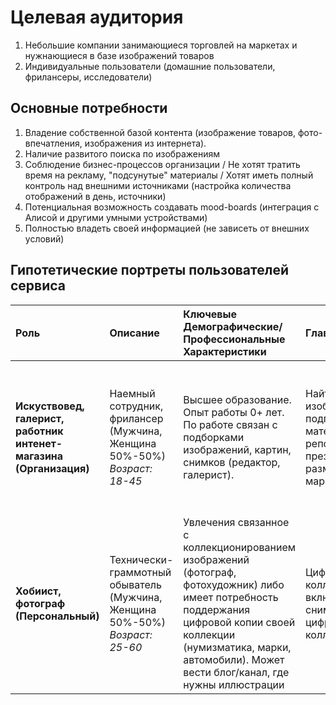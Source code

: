 # Целевая аудитория

1. Небольшие компании занимающиеся торговлей на маркетах и нужнающиеся в базе изображений товаров
2. Индивидуальные пользователи (домашние пользователи, фрилансеры, исследователи)

## Основные потребности

1. Владение собственной базой контента (изображение товаров, фото-впечатления, изображения из интернета).
2. Наличие развитого поиска по изображениям
3. Соблюдение бизнес-процессов организации / Не хотят тратить время на рекламу, "подсунутые" материалы / Хотят иметь полный контроль над внешними источниками (настройка количества отображений в день, источники)
4. Потенциальная возможность создавать mood-boards (интеграция с Алисой и другими умными устройствами)
5. Полностью владеть своей информацией (не зависеть от внешних условий)

## Гипотетические портреты пользователей сервиса
| Роль                                                   | Описание                                                                         | Ключевые Демографические/Профессиональные Характеристики                                                                                                                                                                         | Главные Цели                                                                                                      | Критичные Требования к Площадке                                                                                             |
|:-------------------------------------------------------------------|:---------------------------------------------------------------------------------|:---------------------------------------------------------------------------------------------------------------------------------------------------------------------------------------------------------------------------------|:------------------------------------------------------------------------------------------------------------------|:----------------------------------------------------------------------------------------------------------------------------|
| **Искуствовед, галерист, работник интенет-магазина (Организация)** | Наемный сотрудник, фрилансер (Мужчина, Женщина 50%-50%) <br> *Возраст: 18-45*    | Высшее образование. Опыт работы 0+ лет. По работе связан с подборками изображений, картин, снимков (редактор, галерист).                                                                                                         | Найти **конкретное** изображение при подготовке материалов для репортажа, презентации, размещения на маркетплейсе | Быстрый поиск изображений по разным критериям. Возможность скачивания и создания публично доступных ссылок на изображения. |
| **Хобиист, фотограф (Персональный)**                               | Технически-граммотный обыватель (Мужчина, Женщина 50%-50%) <br> *Возраст: 25-60* | Увлечения связанное с коллекционированием изображений (фотограф, фотохудожник) либо имеет потребность поддержания цифровой копии своей коллекции (нумизматика, марки, автомобили). Может вести блог/канал, где нужны иллюстрации | Цифровое коллекционирование, включая личные снимки либо цифровая копия коллекции                                  | Инструменты каталогизации и управления своей коллекций изображений                                                          |

[//]: # (Профиль пользователя сервиса-галереи)
[//]: # (Пол: Женский)

[//]: # (Образование: Высшее &#40;искусствовед&#41;)

[//]: # (Профессия: Менеджер по арт-проектам)

[//]: # (Местоположение: Москва, Россия)

[//]: # ()
[//]: # (Характеристики и поведение:)

[//]: # (Интересы: Анна увлекается современным искусством, фотографией, галерейными выставками и культурными событиями. Она активно следит за новыми трендами в искусстве и посещает выставки как в России, так и за границей.)

[//]: # (Технологическая грамотность: Уверенно использует смартфон и компьютер, активно интересуется приложениями для редактирования фотографий и социальными сетями, такими как Instagram.)

[//]: # (Поведение в интернете: Часто исследует новые галереи и художников в интернете, подписана на несколько художественных блогов и онлайн-журналов. Предпочитает делиться своим мнением о выставках и художниках в соцсетях.)

[//]: # (Потребности и цели:)

[//]: # (Поиск вдохновения: Анна использует галерею для поиска нового вдохновения и идей для своих проектов. Ей важно, чтобы платформа предлагала разнообразные и актуальные работы художников.)

[//]: # (Возможности для сетевого взаимодействия: Она ищет платформы, которые позволяют общаться с другими художниками и представителями арт-сообщества, обмениваться опытом и получать обратную связь.)

[//]: # (Опция продажи работ: Как начинающий куратор, Анна стремится продвигать работы новых талантливых художников и рассматривает возможность продажи работ через галерею.)

[//]: # (Опыт использования сервиса:)

[//]: # (Интуитивный интерфейс: Анна ожидает, что сервис будет иметь простой и удобный интерфейс, где легко можно находить интересные работы по категориям, авторам или тематикам.)

[//]: # (Курируемые выставки: Ей нравятся коллекции и выставки, организованные экспертом, которые помогут обратить внимание на менее известных, но перспективных художников.)

[//]: # (Функции оценки и комментариев: Анна хочет оставлять свои комментарии и получать возможность оценивать работы, что делает её более вовлеченной в сообщество.)

[//]: # (Проблемы:)

[//]: # (Перегруженность выбором: Она иногда чувствует себя перегруженной из-за огромного количества предложений на разных платформах и нуждается в системе рекомендаций, основывающейся на её интересах.)

[//]: # (Нехватка взаимодействия: Анна хочет большего взаимодействия с другими пользователями и возможность задавать вопросы художникам, чтобы узнать больше о закулисье их работ.)

[//]: # (Это описание может использоваться для создания прототипов или для планирования UX/UI дизайна сервиса, чтобы обеспечить удобство и соответствие потребностям пользователей.)
